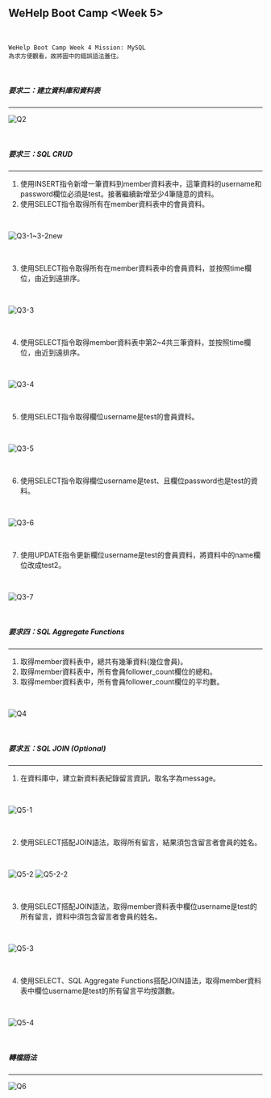 WeHelp Boot Camp <Week 5>
-----------

<br />

```
WeHelp Boot Camp Week 4 Mission: MySQL
為求方便觀看，故將圖中的錯誤語法蓋住。
```

<br />

##### 要求⼆：建立資料庫和資料表


---

![Q2](https://user-images.githubusercontent.com/111497136/196937797-c19b51e1-3796-42c0-8f6b-04eea9ec0f2e.PNG)

<br />

##### 要求三：SQL CRUD

---

1. 使⽤INSERT指令新增⼀筆資料到member資料表中，這筆資料的username和password欄位必須是test。接著繼續新增⾄少4筆隨意的資料。
2. 使⽤SELECT指令取得所有在member資料表中的會員資料。

<br />

![Q3-1~3-2new](https://user-images.githubusercontent.com/111497136/196946416-938955ab-c6d9-4e11-8bd5-031fd197ef9d.png)

<br />

3. 使⽤SELECT指令取得所有在member資料表中的會員資料，並按照time欄位，由近到遠排序。

<br />

![Q3-3](https://user-images.githubusercontent.com/111497136/196937839-70ae9a2f-0268-454c-a9de-a874e0b08dbf.png)

<br />

4. 使⽤SELECT指令取得member資料表中第2~4共三筆資料，並按照time欄位，由近到遠排序。

<br />

![Q3-4](https://user-images.githubusercontent.com/111497136/196937846-ea827b23-73f2-47aa-b160-eca39c569a07.PNG)

<br />

5. 使⽤SELECT指令取得欄位username是test的會員資料。

<br />

![Q3-5](https://user-images.githubusercontent.com/111497136/196937861-636dd7f5-6a1b-4531-ad4b-04799f70d77a.PNG)

<br />

6. 使⽤SELECT指令取得欄位username是test、且欄位password也是test的資料。

<br />

![Q3-6](https://user-images.githubusercontent.com/111497136/196937898-545f7fbb-8759-4dfe-bdc3-e7bfa10cdf69.PNG)

<br />

7. 使⽤UPDATE指令更新欄位username是test的會員資料，將資料中的name欄位改成test2。

<br />

![Q3-7](https://user-images.githubusercontent.com/111497136/196937909-8f65bf71-97e9-4717-9b51-0fbdac338e77.PNG)

<br />

##### 要求四：SQL Aggregate Functions

---

1. 取得member資料表中，總共有幾筆資料(幾位會員)。
2. 取得member資料表中，所有會員follower_count欄位的總和。
3. 取得member資料表中，所有會員follower_count欄位的平均數。

<br />

![Q4](https://user-images.githubusercontent.com/111497136/196937924-d569ae09-2681-4579-89a5-d9d81a28eeae.png)

<br />

##### 要求五：SQL JOIN (Optional)

---

1. 在資料庫中，建立新資料表紀錄留⾔資訊，取名字為message。

<br />

![Q5-1](https://user-images.githubusercontent.com/111497136/196938026-724e244c-73a8-4546-a26e-983a62e57f16.png)

<br />

2. 使⽤SELECT搭配JOIN語法，取得所有留⾔，結果須包含留⾔者會員的姓名。

<br />

![Q5-2](https://user-images.githubusercontent.com/111497136/196938036-ff7b18fc-1676-476f-8fb6-901fbaf6038d.PNG)
![Q5-2-2](https://user-images.githubusercontent.com/111497136/196938060-553824d2-4369-4d3a-a003-a2c663466686.PNG)

<br />

3. 使⽤SELECT搭配JOIN語法，取得member資料表中欄位username是test的所有留⾔，資料中須包含留⾔者會員的姓名。

<br />

![Q5-3](https://user-images.githubusercontent.com/111497136/196938081-7b557dca-a60e-462e-a025-7ffff383ac6b.PNG)

<br />

4. 使⽤SELECT、SQL Aggregate Functions搭配JOIN語法，取得member資料表中欄位username是test的所有留⾔平均按讚數。

<br />

![Q5-4](https://user-images.githubusercontent.com/111497136/196938091-4a909279-a2df-4c4a-be4d-c56b49206408.PNG)

<br />

##### 轉檔語法

---

![Q6](https://user-images.githubusercontent.com/111497136/196938103-3dc19034-e031-4710-8f70-430e1d40d325.PNG)



